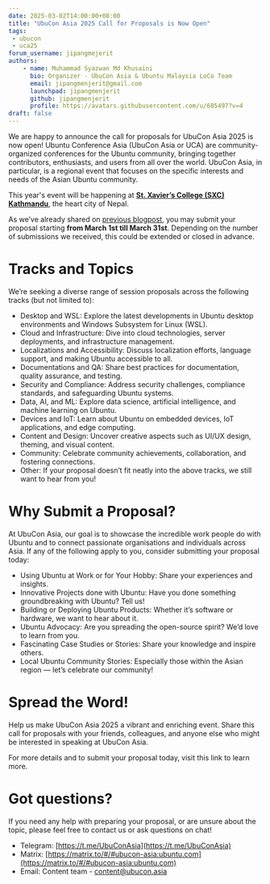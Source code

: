 ```yaml
---
date: 2025-03-02T14:00:00+08:00
title: "UbuCon Asia 2025 Call for Proposals is Now Open"
tags:
 - ubucon
 - uca25
forum_username: jipangmejerit
authors:
    - name: Muhammad Syazwan Md Khusaini
      bio: Organizer - UbuCon Asia & Ubuntu Malaysia LoCo Team
      email: jipangmenjerit@gmail.com
      launchpad: jipangmenjerit
      github: jipangmenjerit
      profile: https://avatars.githubusercontent.com/u/685497?v=4
draft: false
---
```

We are happy to announce the call for proposals for UbuCon Asia 2025 is now open! Ubuntu Conference Asia (UbuCon Asia or UCA) are community-organized conferences for the Ubuntu community, bringing together contributors, enthusiasts, and users from all over the world. UbuCon Asia, in particular, is a regional event that focuses on the specific interests and needs of the Asian Ubuntu community. 

This year's event will be happening at [**St. Xavier’s College (SXC) Kathmandu**](https://2025.ubucon.asia/venue-and-travel/venue-and-safety/), the heart city of Nepal.

As we’ve already shared on [previous blogpost](https://blog.ubucon.asia/post/uca25-cfp/), you may submit your proposal starting **from March 1st till March 31st**. Depending on the number of submissions we received, this could be extended or closed in advance.

# Tracks and Topics
We’re seeking a diverse range of session proposals across the following tracks (but not limited to):
- Desktop and WSL: Explore the latest developments in Ubuntu desktop environments and Windows Subsystem for Linux (WSL).
- Cloud and Infrastructure: Dive into cloud technologies, server deployments, and infrastructure management.
- Localizations and Accessibility: Discuss localization efforts, language support, and making Ubuntu accessible to all.
- Documentations and QA: Share best practices for documentation, quality assurance, and testing.
- Security and Compliance: Address security challenges, compliance standards, and safeguarding Ubuntu systems.
- Data, AI, and ML: Explore data science, artificial intelligence, and machine learning on Ubuntu.
- Devices and IoT: Learn about Ubuntu on embedded devices, IoT applications, and edge computing.
- Content and Design: Uncover creative aspects such as UI/UX design, theming, and visual content.
- Community: Celebrate community achievements, collaboration, and fostering connections.
- Other: If your proposal doesn’t fit neatly into the above tracks, we still want to hear from you!

# Why Submit a Proposal?
At UbuCon Asia, our goal is to showcase the incredible work people do with Ubuntu and to connect passionate organisations and individuals across Asia. If any of the following apply to you, consider submitting your proposal today:
- Using Ubuntu at Work or for Your Hobby: Share your experiences and insights.
- Innovative Projects done with Ubuntu: Have you done something groundbreaking with Ubuntu? Tell us!
- Building or Deploying Ubuntu Products: Whether it’s software or hardware, we want to hear about it.
- Ubuntu Advocacy: Are you spreading the open-source spirit? We’d love to learn from you.
- Fascinating Case Studies or Stories: Share your knowledge and inspire others.
- Local Ubuntu Community Stories: Especially those within the Asian region — let’s celebrate our community!


# Spread the Word!
Help us make UbuCon Asia 2025 a vibrant and enriching event. Share this call for proposals with your friends, colleagues, and anyone else who might be interested in speaking at UbuCon Asia.

For more details and to submit your proposal today, visit this link to learn more.

# Got questions?
If you need any help with preparing your proposal, or are unsure about the topic, please feel free to contact us or ask questions on chat!
- Telegram: [https://t.me/UbuConAsia](https://t.me/UbuConAsia)
- Matrix: [https://matrix.to/#/#ubucon-asia:ubuntu.com](https://matrix.to/#/#ubucon-asia:ubuntu.com)
- Email: Content team - content@ubucon.asia
